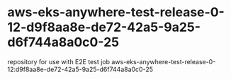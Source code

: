 # aws-eks-anywhere-test-release-0-12-d9f8aa8e-de72-42a5-9a25-d6f744a8a0c0-25
repository for use with E2E test job aws-eks-anywhere-test-release-0-12:d9f8aa8e-de72-42a5-9a25-d6f744a8a0c0-25
